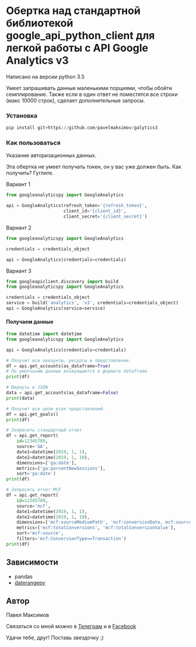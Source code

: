 # Обертка над стандартной библиотекой google_api_python_client для легкой работы с API Google Analytics v3

Написано на версии python 3.5

Умеет запрашивать данные маленькими порциями, 
чтобы обойти семплирование. 
Также если в один ответ не поместятся все строки (макс 10000 строк), 
сделает дополнительные запросы.

### Установка
```python
pip install git+https://github.com/pavelmaksimov/galytics3
```

### Как пользоваться

Указание авторизационных данных.

Эта обертка не умеет получать токен, он у вас уже должен быть. 
Как получить? Гуглите.

Вариант 1
```python
from googleanalyticspy import GoogleAnalytics

api = GoogleAnalytics(refresh_token='{refresh_token}',
                      client_id='{client_id}',
                      client_secret='{client_secret}')
```

Вариант 2
```python
from googleanalyticspy import GoogleAnalytics

credentials = credentials_object

api = GoogleAnalytics(credentials=credentials)
```

Вариант 3
```python
from googleapiclient.discovery import build
from googleanalyticspy import GoogleAnalytics

credentials = credentials_object
service = build('analytics', 'v3', credentials=credentials_object)
api = GoogleAnalytics(service=service)
```

#### Получаем данные
```python
from datetime import datetime
from googleanalyticspy import GoogleAnalytics

api = GoogleAnalytics(credentials=credentials)

# Получит все аккаунты, ресурсы и представления.
df = api.get_accounts(as_dataframe=True)
# По умолчанию данные возвращаются в формате dataframe
print(df)

# Вернуть в JSON
data = api.get_accounts(as_dataframe=False)
print(data)

# Получит все цели всех представлений.
df = api.get_goals()
print(df)

# Запросить стандартный отчет
df = api.get_report(
    id=12345789,
    source='GA',
    date1=datetime(2019, 1, 1),
    date2=datetime(2019, 1, 10),
    dimensions=['ga:date'],
    metrics=['ga:percentNewSessions'],
    sort='ga:date')
print(df)

# Запросить отчет MCF
df = api.get_report(
    id=12345789,
    source='mcf',
    date1=datetime(2019, 1, 1),
    date2=datetime(2019, 1, 10),
    dimensions=['mcf:sourceMediumPath', 'mcf:conversionDate, mcf:source'],
    metrics=['mcf:totalConversions', 'mcf:totalConversionValue'],
    sort='mcf:source',
    filters='mcf:ConversionType==Transaction')
print(df)

```


## Зависимости
- pandas
- [daterangepy](https://github.com/pavelmaksimov/daterangepy)

## Автор
Павел Максимов

Связаться со мной можно в 
[Телеграм](https://t.me/pavel_maksimow) 
и в 
[Facebook](https://www.facebook.com/pavel.maksimow)

Удачи тебе, друг! Поставь звездочку ;)
